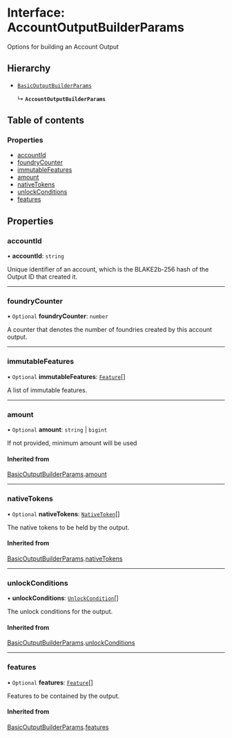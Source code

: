 # Interface: AccountOutputBuilderParams

Options for building an Account Output

## Hierarchy

- [`BasicOutputBuilderParams`](BasicOutputBuilderParams.md)

  ↳ **`AccountOutputBuilderParams`**

## Table of contents

### Properties

- [accountId](AccountOutputBuilderParams.md#accountid)
- [foundryCounter](AccountOutputBuilderParams.md#foundrycounter)
- [immutableFeatures](AccountOutputBuilderParams.md#immutablefeatures)
- [amount](AccountOutputBuilderParams.md#amount)
- [nativeTokens](AccountOutputBuilderParams.md#nativetokens)
- [unlockConditions](AccountOutputBuilderParams.md#unlockconditions)
- [features](AccountOutputBuilderParams.md#features)

## Properties

### accountId

• **accountId**: `string`

Unique identifier of an account, which is the BLAKE2b-256 hash of the Output ID that created it.

___

### foundryCounter

• `Optional` **foundryCounter**: `number`

A counter that denotes the number of foundries created by this account output.

___

### immutableFeatures

• `Optional` **immutableFeatures**: [`Feature`](../classes/Feature.md)[]

A list of immutable features.

___

### amount

• `Optional` **amount**: `string` \| `bigint`

If not provided, minimum amount will be used

#### Inherited from

[BasicOutputBuilderParams](BasicOutputBuilderParams.md).[amount](BasicOutputBuilderParams.md#amount)

___

### nativeTokens

• `Optional` **nativeTokens**: [`NativeToken`](../classes/NativeToken.md)[]

The native tokens to be held by the output.

#### Inherited from

[BasicOutputBuilderParams](BasicOutputBuilderParams.md).[nativeTokens](BasicOutputBuilderParams.md#nativetokens)

___

### unlockConditions

• **unlockConditions**: [`UnlockCondition`](../classes/UnlockCondition.md)[]

The unlock conditions for the output.

#### Inherited from

[BasicOutputBuilderParams](BasicOutputBuilderParams.md).[unlockConditions](BasicOutputBuilderParams.md#unlockconditions)

___

### features

• `Optional` **features**: [`Feature`](../classes/Feature.md)[]

Features to be contained by the output.

#### Inherited from

[BasicOutputBuilderParams](BasicOutputBuilderParams.md).[features](BasicOutputBuilderParams.md#features)

